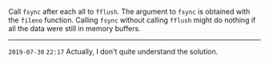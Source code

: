 Call `fsync` after each all to `fflush`. The argument to `fsync` is obtained
with the `fileno` function. Calling `fsync` without calling `fflush` might do
nothing if all the data were still in memory buffers.

---------

`2019-07-30` `22:17`
Actually, I don't quite understand the solution.

